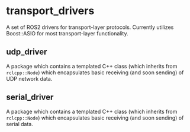 # transport_drivers
A set of ROS2 drivers for transport-layer protocols. Currently utilizes Boost::ASIO for most transport-layer functionality.

## udp_driver
A package which contains a templated C++ class (which inherits from `rclcpp::Node`) which encapsulates basic receiving (and soon sending) of UDP network data.

## serial_driver
A package which contains a templated C++ class (which inherits from `rclcpp::Node`) which encapsulates basic receiving (and soon sending) of serial data.
